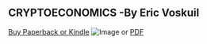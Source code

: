 ## CRYPTOECONOMICS -By Eric Voskuil
[Buy Paperback or Kindle](https://www.amazon.com/Cryptoeconomics-Fundamental-Principles-Eric-Voskuil/dp/1735060828/ref=sr_1_3?dchild=1&qid=1613296482&refinements=p_28%3ACryptoeconomics&s=books&sr=1-3)  ![Image](https://images-na.ssl-images-amazon.com/images/I/41EAGYkxz-L._SX346_BO1,204,203,200_.jpg) or
[PDF](https://github.com/Evbronson/CRYPTOECONOMICS/blob/main/CRYPTOECONOMICS.pdf)




